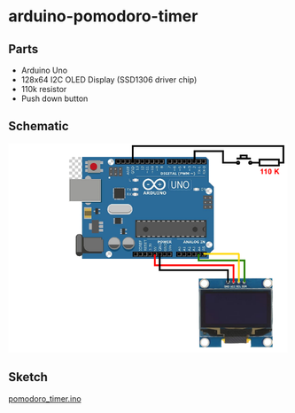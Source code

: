# arduino-pomodoro-timer

## Parts

- Arduino Uno
- 128x64 I2C OLED Display (SSD1306 driver chip)
- 110k resistor
- Push down button

## Schematic

![schematic](./schematic.png)

## Sketch

[pomodoro_timer.ino](./pomodoro_timer/pomodoro_timer.ino)

